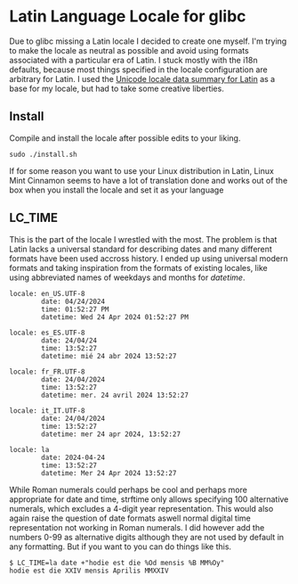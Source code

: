 # Latin Language Locale for glibc
Due to glibc missing a Latin locale I decided to create one myself.
I'm trying to make the locale as neutral as possible and avoid using formats
associated with a particular era of Latin.
I stuck mostly with the i18n defaults, because most things specified in the 
locale configuration are arbitrary for Latin. I used the [Unicode locale data 
summary for Latin](https://www.unicode.org/cldr/charts/45/summary/la.html) 
as a base for my locale, but had to take some creative liberties.

## Install
Compile and install the locale after possible edits to your liking.
```
sudo ./install.sh
```

If for some reason you want to use your Linux distribution in Latin,
Linux Mint Cinnamon seems to have a lot of translation done and works out of the box
when you install the locale and set it as your language

## LC_TIME
This is the part of the locale I wrestled with the most. The problem is that Latin
lacks a universal standard for describing dates and many different formats have
been used accross history. I ended up using universal modern formats and
taking inspiration from the formats of existing locales, like using 
abbreviated names of weekdays and months for *datetime*.
```
locale: en_US.UTF-8
        date: 04/24/2024
        time: 01:52:27 PM
        datetime: Wed 24 Apr 2024 01:52:27 PM

locale: es_ES.UTF-8
        date: 24/04/24
        time: 13:52:27
        datetime: mié 24 abr 2024 13:52:27

locale: fr_FR.UTF-8
        date: 24/04/2024
        time: 13:52:27
        datetime: mer. 24 avril 2024 13:52:27

locale: it_IT.UTF-8
        date: 24/04/2024
        time: 13:52:27
        datetime: mer 24 apr 2024, 13:52:27

locale: la
        date: 2024-04-24
        time: 13:52:27
        datetime: Mer 24 Apr 2024 13:52:27
```

While Roman numerals could perhaps be cool and perhaps more appropriate for date
and time, strftime only allows specifying 100 alternative numerals, 
which excludes a 4-digit year representation. This would also again raise the
question of date formats aswell normal digital time representation not working
in Roman numerals. I did however add the numbers 0-99 as alternative digits
although they are not used by default in any formatting. But if you want to
you can do things like this.
```
$ LC_TIME=la date +"hodie est die %Od mensis %B MM%Oy"
hodie est die XXIV mensis Aprilis MMXXIV
```
